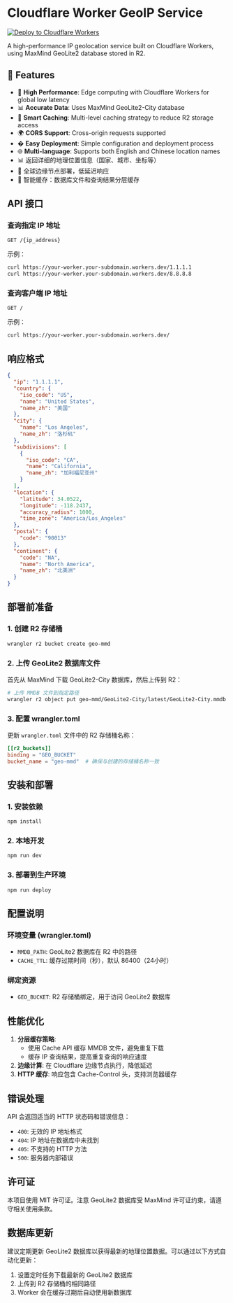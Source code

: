 # Cloudflare Worker GeoIP Service

[![Deploy to Cloudflare Workers](https://deploy.workers.cloudflare.com/button)](https://deploy.workers.cloudflare.com/?url=https://github.com/lihongjie0209/cfw-geoip)

A high-performance IP geolocation service built on Cloudflare Workers, using MaxMind GeoLite2 database stored in R2.

## 🌟 Features

- 🚀 **High Performance**: Edge computing with Cloudflare Workers for global low latency
- 📊 **Accurate Data**: Uses MaxMind GeoLite2-City database
- 💾 **Smart Caching**: Multi-level caching strategy to reduce R2 storage access
- 🌍 **CORS Support**: Cross-origin requests supported
- � **Easy Deployment**: Simple configuration and deployment process
- 🌐 **Multi-language**: Supports both English and Chinese location names
- 📊 返回详细的地理位置信息（国家、城市、坐标等）
- 🚀 全球边缘节点部署，低延迟响应
- 💾 智能缓存：数据库文件和查询结果分层缓存

## API 接口

### 查询指定 IP 地址
```
GET /{ip_address}
```

示例：
```bash
curl https://your-worker.your-subdomain.workers.dev/1.1.1.1
curl https://your-worker.your-subdomain.workers.dev/8.8.8.8
```

### 查询客户端 IP 地址
```
GET /
```

示例：
```bash
curl https://your-worker.your-subdomain.workers.dev/
```

## 响应格式

```json
{
  "ip": "1.1.1.1",
  "country": {
    "iso_code": "US",
    "name": "United States",
    "name_zh": "美国"
  },
  "city": {
    "name": "Los Angeles",
    "name_zh": "洛杉矶"
  },
  "subdivisions": [
    {
      "iso_code": "CA",
      "name": "California",
      "name_zh": "加利福尼亚州"
    }
  ],
  "location": {
    "latitude": 34.0522,
    "longitude": -118.2437,
    "accuracy_radius": 1000,
    "time_zone": "America/Los_Angeles"
  },
  "postal": {
    "code": "90013"
  },
  "continent": {
    "code": "NA",
    "name": "North America",
    "name_zh": "北美洲"
  }
}
```

## 部署前准备

### 1. 创建 R2 存储桶
```bash
wrangler r2 bucket create geo-mmd
```

### 2. 上传 GeoLite2 数据库文件
首先从 MaxMind 下载 GeoLite2-City 数据库，然后上传到 R2：

```bash
# 上传 MMDB 文件到指定路径
wrangler r2 object put geo-mmd/GeoLite2-City/latest/GeoLite2-City.mmdb --file=./GeoLite2-City.mmdb
```

### 3. 配置 wrangler.toml
更新 `wrangler.toml` 文件中的 R2 存储桶名称：

```toml
[[r2_buckets]]
binding = "GEO_BUCKET"
bucket_name = "geo-mmd"  # 确保与创建的存储桶名称一致
```

## 安装和部署

### 1. 安装依赖
```bash
npm install
```

### 2. 本地开发
```bash
npm run dev
```

### 3. 部署到生产环境
```bash
npm run deploy
```

## 配置说明

### 环境变量 (wrangler.toml)

- `MMDB_PATH`: GeoLite2 数据库在 R2 中的路径
- `CACHE_TTL`: 缓存过期时间（秒），默认 86400（24小时）

### 绑定资源

- `GEO_BUCKET`: R2 存储桶绑定，用于访问 GeoLite2 数据库

## 性能优化

1. **分层缓存策略**: 
   - 使用 Cache API 缓存 MMDB 文件，避免重复下载
   - 缓存 IP 查询结果，提高重复查询的响应速度
2. **边缘计算**: 在 Cloudflare 边缘节点执行，降低延迟
3. **HTTP 缓存**: 响应包含 Cache-Control 头，支持浏览器缓存

## 错误处理

API 会返回适当的 HTTP 状态码和错误信息：

- `400`: 无效的 IP 地址格式
- `404`: IP 地址在数据库中未找到
- `405`: 不支持的 HTTP 方法
- `500`: 服务器内部错误

## 许可证

本项目使用 MIT 许可证。注意 GeoLite2 数据库受 MaxMind 许可证约束，请遵守相关使用条款。

## 数据库更新

建议定期更新 GeoLite2 数据库以获得最新的地理位置数据。可以通过以下方式自动化更新：

1. 设置定时任务下载最新的 GeoLite2 数据库
2. 上传到 R2 存储桶的相同路径
3. Worker 会在缓存过期后自动使用新数据库
